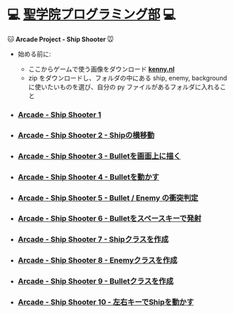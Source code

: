 # :computer: [聖学院プログラミング部](https://github.com/Seigakuin/todays_task/blob/master/README.md) :computer:

:cat: <b> Arcade Project - Ship Shooter </b> :mouse:

- 始める前に:

  - ここからゲームで使う画像をダウンロード <b>[kenny.nl](https://www.kenney.nl/assets/space-shooter-redux)</b>
  - zip をダウンロードし、フォルダの中にある ship, enemy, background に使いたいものを選び、自分の py ファイルがあるフォルダに入れること

- ### [Arcade - Ship Shooter 1](https://github.com/Seigakuin/todays_task/blob/master/py_arcade/ship_shooter_folder/ship_shooter_1.py)

* ### [Arcade - Ship Shooter 2 - Shipの横移動](https://github.com/Seigakuin/todays_task/blob/master/py_arcade/ship_shooter_folder/ship_shooter_2.py)

- ### [Arcade - Ship Shooter 3 - Bulletを画面上に描く](https://github.com/Seigakuin/todays_task/blob/master/py_arcade/ship_shooter_folder/ship_shooter_3.py)

* ### [Arcade - Ship Shooter 4 - Bulletを動かす](https://github.com/Seigakuin/todays_task/blob/master/py_arcade/ship_shooter_folder/ship_shooter_4.py)

- ### [Arcade - Ship Shooter 5 - Bullet / Enemy の衝突判定](https://github.com/Seigakuin/todays_task/blob/master/py_arcade/ship_shooter_folder/ship_shooter_5.py)

* ### [Arcade - Ship Shooter 6 - Bulletをスペースキーで発射](https://github.com/Seigakuin/todays_task/blob/master/py_arcade/ship_shooter_folder/ship_shooter_6.py)

- ### [Arcade - Ship Shooter 7 - Shipクラスを作成](https://github.com/Seigakuin/todays_task/blob/master/py_arcade/ship_shooter_folder/ship_shooter_7.py)

- ### [Arcade - Ship Shooter 8 - Enemyクラスを作成](https://github.com/Seigakuin/todays_task/blob/master/py_arcade/ship_shooter_folder/ship_shooter_8.py)

- ### [Arcade - Ship Shooter 9 - Bulletクラスを作成](https://github.com/Seigakuin/todays_task/blob/master/py_arcade/ship_shooter_folder/ship_shooter_9.py)

- ### [Arcade - Ship Shooter 10 - 左右キーでShipを動かす](https://github.com/Seigakuin/todays_task/blob/master/py_arcade/ship_shooter_folder/ship_shooter_10.py)
